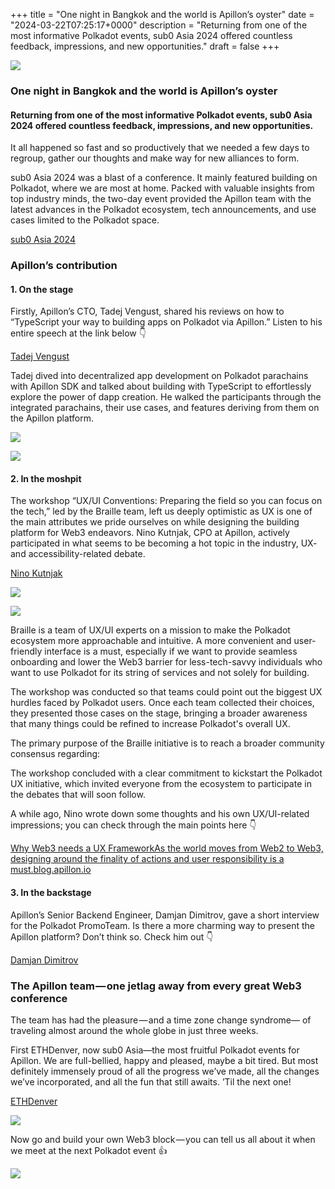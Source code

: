 +++
title = "One night in Bangkok and the world is Apillon’s oyster"
date = "2024-03-22T07:25:17+0000"
description = "Returning from one of the most informative Polkadot events, sub0 Asia 2024 offered countless feedback, impressions, and new opportunities."
draft = false
+++

![](/images/a792c7665426e6baecd6388e94a51a05.jpeg)


### One night in Bangkok and the world is Apillon’s oyster


#### Returning from one of the most informative Polkadot events, sub0 Asia 2024 offered countless feedback, impressions, and new opportunities.


It all happened so fast and so productively that we needed a few days to regroup, gather our thoughts and make way for new alliances to form.


sub0 Asia 2024 was a blast of a conference. It mainly featured building on Polkadot, where we are most at home. Packed with valuable insights from top industry minds, the two-day event provided the Apillon team with the latest advances in the Polkadot ecosystem, tech announcements, and use cases limited to the Polkadot space.

[sub0 Asia 2024](https://polkadot.network/ecosystem/events/sub0/)

### Apillon’s contribution


#### 1. On the stage


Firstly, Apillon’s CTO, Tadej Vengust, shared his reviews on how to “TypeScript your way to building apps on Polkadot via Apillon.” Listen to his entire speech at the link below 👇

[Tadej Vengust](https://www.linkedin.com/in/tadej-vengust/)

Tadej dived into decentralized app development on Polkadot parachains with Apillon SDK and talked about building with TypeScript to effortlessly explore the power of dapp creation. He walked the participants through the integrated parachains, their use cases, and features deriving from them on the Apillon platform.


![](/images/5de1a4c728f43b475dacaf3917a8f98b.jpeg)


![](/images/544f1cb90cf1b1e92f1bc0ca7332d0e2.jpeg)


#### 2. In the moshpit


The workshop “UX/UI Conventions: Preparing the field so you can focus on the tech,” led by the Braille team, left us deeply optimistic as UX is one of the main attributes we pride ourselves on while designing the building platform for Web3 endeavors. Nino Kutnjak, CPO at Apillon, actively participated in what seems to be becoming a hot topic in the industry, UX- and accessibility-related debate.

[Nino Kutnjak](https://www.linkedin.com/in/nino-kutnjak/)

![](/images/b56ecef2163b5739d56858e8f7a17a7e.jpeg)


![](/images/9d21cadfe1fa35b762532dd81d1f6308.jpeg)


Braille is a team of UX/UI experts on a mission to make the Polkadot ecosystem more approachable and intuitive. A more convenient and user-friendly interface is a must, especially if we want to provide seamless onboarding and lower the Web3 barrier for less-tech-savvy individuals who want to use Polkadot for its string of services and not solely for building.


The workshop was conducted so that teams could point out the biggest UX hurdles faced by Polkadot users. Once each team collected their choices, they presented those cases on the stage, bringing a broader awareness that many things could be refined to increase Polkadot's overall UX.


The primary purpose of the Braille initiative is to reach a broader community consensus regarding:


The workshop concluded with a clear commitment to kickstart the Polkadot UX initiative, which invited everyone from the ecosystem to participate in the debates that will soon follow.


A while ago, Nino wrote down some thoughts and his own UX/UI-related impressions; you can check through the main points here 👇

[Why Web3 needs a UX FrameworkAs the world moves from Web2 to Web3, designing around the finality of actions and user responsibility is a must.blog.apillon.io](https://blog.apillon.io/why-web3-needs-a-ux-framework-e0db6806a579)

#### 3. In the backstage


Apillon’s Senior Backend Engineer, Damjan Dimitrov, gave a short interview for the Polkadot PromoTeam. Is there a more charming way to present the Apillon platform? Don’t think so. Check him out 👇

[Damjan Dimitrov](https://si.linkedin.com/in/damjan-dimitrov)

### The Apillon team — one jetlag away from every great Web3 conference


The team has had the pleasure — and a time zone change syndrome— of traveling almost around the whole globe in just three weeks.


First ETHDenver, now sub0 Asia—the most fruitful Polkadot events for Apillon. We are full-bellied, happy and pleased, maybe a bit tired. But most definitely immensely proud of all the progress we’ve made, all the changes we’ve incorporated, and all the fun that still awaits. ’Til the next one!

[ETHDenver](https://blog.apillon.io/veni-vidi-vici-at-ethdenver-e3c7c8a25917)

![](/images/e3022e115d0b517949e4f59ed2adf90c.jpeg)


Now go and build your own Web3 block — you can tell us all about it when we meet at the next Polkadot event 👍


![](/images/ef0d7557dafb8a299ad8891016596f62.png)
